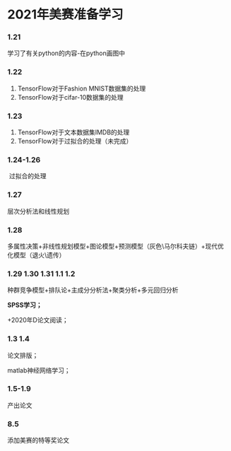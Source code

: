 # 2021年美赛准备学习

### 1.21

学习了有关python的内容-在python画图中

### 1.22

1. TensorFlow对于Fashion MNIST数据集的处理
2. TensorFlow对于cifar-10数据集的处理

### 1.23

1. TensorFlow对于文本数据集IMDB的处理
2. TensorFlow对于过拟合的处理（未完成）

### 1.24-1.26

​	过拟合的处理

### 1.27

   层次分析法和线性规划

### 1.28

​	多属性决策+非线性规划模型+图论模型+预测模型（灰色\马尔科夫链）+现代优化模型（退火\遗传）

### 1.29 1.30 1.31 1.1 1.2

种群竞争模型+排队论+主成分分析法+聚类分析+多元回归分析

**SPSS学习；**

+2020年D论文阅读；

### 1.3 1.4

论文排版；

matlab神经网络学习；

### 1.5-1.9

产出论文

### 8.5

添加美赛的特等奖论文